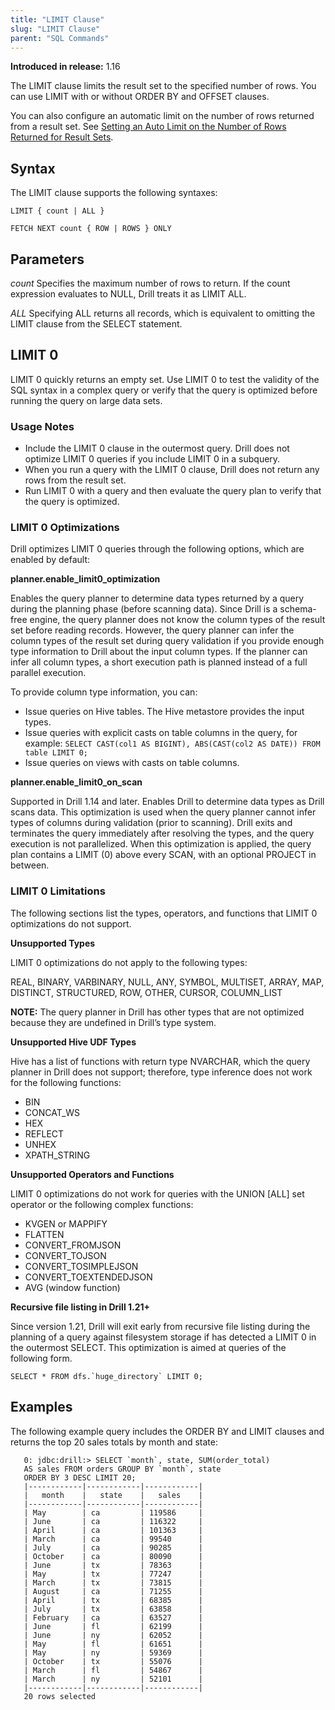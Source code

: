 ```yaml
---
title: "LIMIT Clause"
slug: "LIMIT Clause"
parent: "SQL Commands"
---
```


**Introduced in release:** 1.16

The LIMIT clause limits the result set to the specified number of rows. You can use LIMIT with or without ORDER BY and OFFSET clauses.

You can also configure an automatic limit on the number of rows returned from a result set. See [Setting an Auto Limit on the Number of Rows Returned for Result Sets]({{site.baseurl}}/docs/planning-and-execution-options/#setting-an-auto-limit-on-the-number-of-rows-returned-for-result-sets).

## Syntax

The LIMIT clause supports the following syntaxes:
```
LIMIT { count | ALL }

FETCH NEXT count { ROW | ROWS } ONLY
```

## Parameters

*count*
Specifies the maximum number of rows to return.
If the count expression evaluates to NULL, Drill treats it as LIMIT ALL.

*ALL*
Specifying ALL returns all records, which is equivalent to omitting the LIMIT clause from the SELECT statement.

## LIMIT 0

LIMIT 0 quickly returns an empty set. Use LIMIT 0 to test the validity of the SQL syntax in a complex query or verify that the query is optimized before running the query on large data sets.

### Usage Notes

- Include the LIMIT 0 clause in the outermost query. Drill does not optimize LIMIT 0 queries if you include LIMIT 0 in a subquery.
- When you run a query with the LIMIT 0 clause, Drill does not return any rows from the result set.
- Run LIMIT 0 with a query and then evaluate the query plan to verify that the query is optimized.


### LIMIT 0 Optimizations

Drill optimizes LIMIT 0 queries through the following options, which are enabled by default:

**planner.enable\_limit0_optimization**

Enables the query planner to determine data types returned by a query during the planning phase (before scanning data). Since Drill is a schema-free engine, the query planner does not know the column types of the result set before reading records. However, the query planner can infer the column types of the result set during query validation if you provide enough type information to Drill about the input column types. If the planner can infer all column types, a short execution path is planned instead of a full parallel execution.

To provide column type information, you can:

- Issue queries on Hive tables. The Hive metastore provides the input types.
- Issue queries with explicit casts on table columns in the query, for example:
  `SELECT CAST(col1 AS BIGINT), ABS(CAST(col2 AS DATE)) FROM table LIMIT 0;`
- Issue queries on views with casts on table columns.

**planner.enable\_limit0\_on_scan**

Supported in Drill 1.14 and later. Enables Drill to determine data types as Drill scans data. This optimization is used when the query planner cannot infer types of columns during validation (prior to scanning). Drill exits and terminates the query immediately after resolving the types, and the query execution is not parallelized. When this optimization is applied, the query plan contains a LIMIT (0) above every SCAN, with an optional PROJECT in between.

### LIMIT 0 Limitations
The following sections list the types, operators, and functions that LIMIT 0 optimizations do not support.

**Unsupported Types**

LIMIT 0 optimizations do not apply to the following types:

REAL, BINARY, VARBINARY, NULL, ANY, SYMBOL, MULTISET, ARRAY, MAP, DISTINCT, STRUCTURED, ROW, OTHER, CURSOR, COLUMN_LIST

**NOTE:** The query planner in Drill has other types that are not optimized because they are undefined in Drill’s type system.

**Unsupported Hive UDF Types**

Hive has a list of functions with return type NVARCHAR, which the query planner in Drill does not support; therefore, type inference does not work for the following functions:


- BIN
- CONCAT_WS
- HEX
- REFLECT
- UNHEX
- XPATH_STRING

**Unsupported Operators and Functions**

LIMIT 0 optimizations do not work for queries with the UNION [ALL] set operator or the following complex functions:

- KVGEN or MAPPIFY
- FLATTEN
- CONVERT_FROMJSON
- CONVERT_TOJSON
- CONVERT_TOSIMPLEJSON
- CONVERT_TOEXTENDEDJSON
- AVG (window function)

**Recursive file listing in Drill 1.21+**

Since version 1.21, Drill will exit early from recursive file listing during the planning of a query against filesystem storage if has detected a LIMIT 0 in the outermost SELECT. This optimization is aimed at queries of the following form.
```
SELECT * FROM dfs.`huge_directory` LIMIT 0;
```

## Examples

The following example query includes the ORDER BY and LIMIT clauses and returns the top 20 sales totals by month and state:

       0: jdbc:drill:> SELECT `month`, state, SUM(order_total)
       AS sales FROM orders GROUP BY `month`, state
       ORDER BY 3 DESC LIMIT 20;
       |------------|------------|------------|
       |   month    |   state    |   sales    |
       |------------|------------|------------|
       | May        | ca         | 119586     |
       | June       | ca         | 116322     |
       | April      | ca         | 101363     |
       | March      | ca         | 99540      |
       | July       | ca         | 90285      |
       | October    | ca         | 80090      |
       | June       | tx         | 78363      |
       | May        | tx         | 77247      |
       | March      | tx         | 73815      |
       | August     | ca         | 71255      |
       | April      | tx         | 68385      |
       | July       | tx         | 63858      |
       | February   | ca         | 63527      |
       | June       | fl         | 62199      |
       | June       | ny         | 62052      |
       | May        | fl         | 61651      |
       | May        | ny         | 59369      |
       | October    | tx         | 55076      |
       | March      | fl         | 54867      |
       | March      | ny         | 52101      |
       |------------|------------|------------|
       20 rows selected


